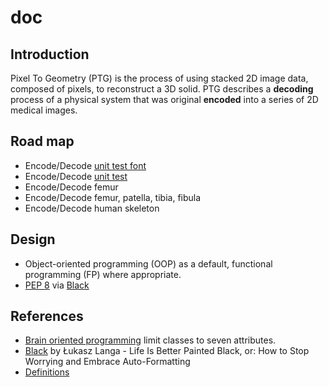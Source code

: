 # doc

## Introduction

Pixel To Geometry (PTG) is the process of using stacked 2D image data, composed of pixels, to reconstruct a 3D solid.  PTG describes a **decoding** process of a physical system that was original **encoded** into a series of 2D medical images.  

## Road map

* Encode/Decode [unit test font](unit-test-font.md)
* Encode/Decode [unit test](unit-test.md)
* Encode/Decode femur
* Encode/Decode femur, patella, tibia, fibula
* Encode/Decode human skeleton

## Design

* Object-oriented programming (OOP) as a default, functional programming (FP) where appropriate.
* [PEP 8](https://www.python.org/dev/peps/pep-0008/) via [Black](https://github.com/psf/black)

## References

* [Brain oriented programming](https://tobeva.com/articles/brain-oriented-programming/) limit classes to seven attributes.
* [Black](https://youtu.be/esZLCuWs_2Y) by Łukasz Langa - Life Is Better Painted Black, or: How to Stop Worrying and Embrace Auto-Formatting
* [Definitions](definitions.md)
